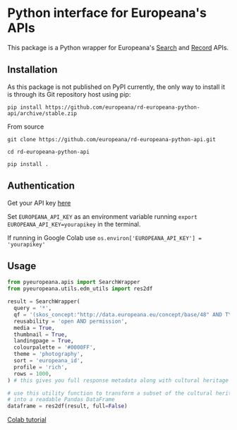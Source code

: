# Python interface for Europeana's APIs

This package is a Python wrapper for Europeana's [Search](https://pro.europeana.eu/page/search) and [Record](https://pro.europeana.eu/page/record) APIs.

## Installation

As this package is not published on PyPI currently, the only way to install it is through its Git repository host using pip:

`pip install https://github.com/europeana/rd-europeana-python-api/archive/stable.zip`

From source

`git clone https://github.com/europeana/rd-europeana-python-api.git`

`cd rd-europeana-python-api`

`pip install .`

## Authentication

Get your API key [here](https://pro.europeana.eu/pages/get-api)

Set `EUROPEANA_API_KEY` as an environment variable running `export EUROPEANA_API_KEY=yourapikey` in the terminal.

If running in Google Colab use `os.environ['EUROPEANA_API_KEY'] = 'yourapikey'`

## Usage


```python
from pyeuropeana.apis import SearchWrapper
from pyeuropeana.utils.edm_utils import res2df

result = SearchWrapper(
  query = '*',
  qf = '(skos_concept:"http://data.europeana.eu/concept/base/48" AND TYPE:IMAGE)',
  reusability = 'open AND permission',
  media = True,
  thumbnail = True,
  landingpage = True,
  colourpalette = '#0000FF',
  theme = 'photography',
  sort = 'europeana_id',
  profile = 'rich',
  rows = 1000,
) # this gives you full response metadata along with cultural heritage object metadata

# use this utility function to transform a subset of the cultural heritage object metadata
# into a readable Pandas DataFrame
dataframe = res2df(result, full=False)
```

[Colab tutorial](https://colab.research.google.com/drive/1VZJn9JKqziSF2jVQz1HRsvgbUZ0FM7qD?usp=sharing)
